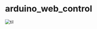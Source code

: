 # arduino_web_control

![til](https://github.com/SergeyVlasov/arduino_web_control/web_control.gif)


